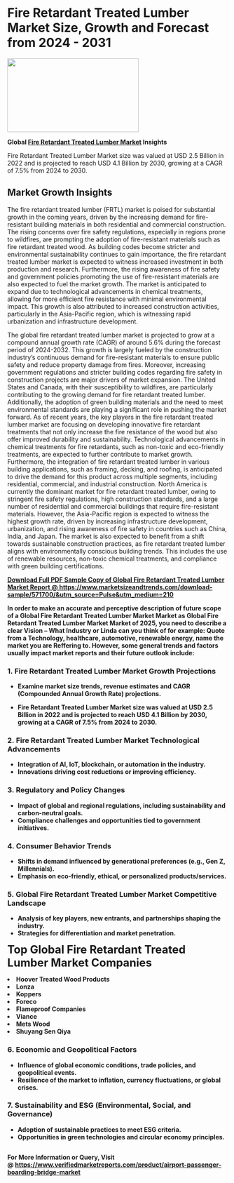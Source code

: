 <H1>Fire Retardant Treated Lumber Market Size, Growth and Forecast from 2024 - 2031</H1><img class="aligncenter size-medium wp-image-584254" src="https://thirdeyenews.in/wp-content/uploads/2024/09/Global-Market-Research-300x168.jpeg" alt="" width="300" height="168" /><p><strong>Global&nbsp;<a href="https://www.marketsizeandtrends.com/download-sample/571700/&amp;utm_source=Pulse&amp;utm_medium=210">Fire Retardant Treated Lumber Market</a> Insights</strong></p><p>Fire Retardant Treated Lumber Market size was valued at USD 2.5 Billion in 2022 and is projected to reach USD 4.1 Billion by 2030, growing at a CAGR of 7.5% from 2024 to 2030.</p><p><h2>Market Growth Insights</h2> <p>The fire retardant treated lumber (FRTL) market is poised for substantial growth in the coming years, driven by the increasing demand for fire-resistant building materials in both residential and commercial construction. The rising concerns over fire safety regulations, especially in regions prone to wildfires, are prompting the adoption of fire-resistant materials such as fire retardant treated wood. As building codes become stricter and environmental sustainability continues to gain importance, the fire retardant treated lumber market is expected to witness increased investment in both production and research. Furthermore, the rising awareness of fire safety and government policies promoting the use of fire-resistant materials are also expected to fuel the market growth. The market is anticipated to expand due to technological advancements in chemical treatments, allowing for more efficient fire resistance with minimal environmental impact. This growth is also attributed to increased construction activities, particularly in the Asia-Pacific region, which is witnessing rapid urbanization and infrastructure development.</p> <p><strong><a href="javascript:void(0);"></a></strong></p> <p>The global fire retardant treated lumber market is projected to grow at a compound annual growth rate (CAGR) of around 5.6% during the forecast period of 2024-2032. This growth is largely fueled by the construction industry’s continuous demand for fire-resistant materials to ensure public safety and reduce property damage from fires. Moreover, increasing government regulations and stricter building codes regarding fire safety in construction projects are major drivers of market expansion. The United States and Canada, with their susceptibility to wildfires, are particularly contributing to the growing demand for fire retardant treated lumber. Additionally, the adoption of green building materials and the need to meet environmental standards are playing a significant role in pushing the market forward. As of recent years, the key players in the fire retardant treated lumber market are focusing on developing innovative fire retardant treatments that not only increase the fire resistance of the wood but also offer improved durability and sustainability. Technological advancements in chemical treatments for fire retardants, such as non-toxic and eco-friendly treatments, are expected to further contribute to market growth. Furthermore, the integration of fire retardant treated lumber in various building applications, such as framing, decking, and roofing, is anticipated to drive the demand for this product across multiple segments, including residential, commercial, and industrial construction. North America is currently the dominant market for fire retardant treated lumber, owing to stringent fire safety regulations, high construction standards, and a large number of residential and commercial buildings that require fire-resistant materials. However, the Asia-Pacific region is expected to witness the highest growth rate, driven by increasing infrastructure development, urbanization, and rising awareness of fire safety in countries such as China, India, and Japan. The market is also expected to benefit from a shift towards sustainable construction practices, as fire retardant treated lumber aligns with environmentally conscious building trends. This includes the use of renewable resources, non-toxic chemical treatments, and compliance with green building certifications. <p><strong><a href="javascript:void(0);"></p><p><span class=""><strong>Download Full PDF Sample Copy of Global Fire Retardant Treated Lumber Market Report</strong> @ <a href="https://www.marketsizeandtrends.com/download-sample/571700/&amp;utm_source=Pulse&amp;utm_medium=210" target="_blank">https://www.marketsizeandtrends.com/download-sample/571700/&amp;utm_source=Pulse&amp;utm_medium=210</a></span></p><p>In order to make an accurate and perceptive description of future scope of a Global&nbsp;Fire Retardant Treated Lumber Market Market as Global&nbsp;Fire Retardant Treated Lumber Market Market of 2025, you need to describe a clear Vision &ndash; What Industry or Linda can you think of for example: Quote from a Technology, healthcare, automotive, renewable energy, name the market you are Reffering to. However, some general trends and factors usually impact market reports and their future outlook include:</p><h3>1.&nbsp;<strong>Fire Retardant Treated Lumber Market Growth Projections</strong></h3><ul><li>Examine market size trends, revenue estimates and CAGR (Compounded Annual Growth Rate) projections.</li><li><p>Fire Retardant Treated Lumber Market size was valued at USD 2.5 Billion in 2022 and is projected to reach USD 4.1 Billion by 2030, growing at a CAGR of 7.5% from 2024 to 2030.</p></li></ul><h3>2.&nbsp;<strong>Fire Retardant Treated Lumber Market Technological Advancements</strong></h3><ul><li>Integration of AI, IoT, blockchain, or automation in the industry.</li><li>Innovations driving cost reductions or improving efficiency.</li></ul><h3>3.&nbsp;<strong>Regulatory and Policy Changes</strong></h3><ul><li>Impact of global and regional regulations, including sustainability and carbon-neutral goals.</li><li>Compliance challenges and opportunities tied to government initiatives.</li></ul><h3>4.&nbsp;<strong>Consumer Behavior Trends</strong></h3><ul><li>Shifts in demand influenced by generational preferences (e.g., Gen Z, Millennials).</li><li>Emphasis on eco-friendly, ethical, or personalized products/services.</li></ul><h3>5.&nbsp;<strong>Global Fire Retardant Treated Lumber Market Competitive Landscape</strong></h3><ul><li>Analysis of key players, new entrants, and partnerships shaping the industry.</li><li>Strategies for differentiation and market penetration.</li></ul><p data-pm-slice="1 1 []"><span style="color: inherit; font-family: inherit; font-size: 25px;">Top Global Fire Retardant Treated Lumber Market Companies</span></p><div class="" data-test-id=""><p><li>Hoover Treated Wood Products</li><li> Lonza</li><li> Koppers</li><li> Foreco</li><li> Flameproof Companies</li><li> Viance</li><li> Mets Wood</li><li> Shuyang Sen Qiya</li></p></div><h3>6.&nbsp;<strong>Economic and Geopolitical Factors</strong></h3><ul><li>Influence of global economic conditions, trade policies, and geopolitical events.</li><li>Resilience of the market to inflation, currency fluctuations, or global crises.</li></ul><h3>7.&nbsp;<strong>Sustainability and ESG (Environmental, Social, and Governance)</strong></h3><ul><li>Adoption of sustainable practices to meet ESG criteria.</li><li>Opportunities in green technologies and circular economy principles.</li></ul><h2><strong style="font-size: 14px;">For More Information or Query, Visit @&nbsp;</strong><a style="background-color: #ffffff; font-size: 14px;" href="https://www.marketsizeandtrends.com/report/fire-retardant-treated-lumber-market/" target="_blank">https://www.verifiedmarketreports.com/product/airport-passenger-boarding-bridge-market</a></h2>
